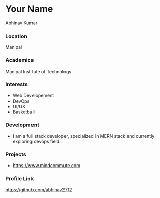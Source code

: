 # Your Name

Abhinav Kumar

### Location

Manipal

### Academics

Manipal Institute of Technology

### Interests

- Web Developement
- DevOps
- UI/UX 
- Basketball


### Development

- I am a full stack developer, specialized in MERN stack and currently exploring devops field..

### Projects

- https://www.mindcommute.com 

### Profile Link

https://github.com/abhinav2712